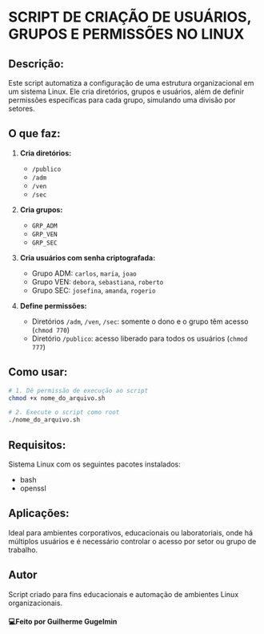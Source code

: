 # SCRIPT DE CRIAÇÃO DE USUÁRIOS, GRUPOS E PERMISSÕES NO LINUX


## Descrição:
Este script automatiza a configuração de uma estrutura organizacional em um sistema Linux. Ele cria diretórios, grupos e usuários, além de definir permissões específicas para cada grupo, simulando uma divisão por setores.


## O que faz:
1. **Cria diretórios:**
   - `/publico`
   - `/adm`
   - `/ven`
   - `/sec`

2. **Cria grupos:**
   - `GRP_ADM`
   - `GRP_VEN`
   - `GRP_SEC`

3. **Cria usuários com senha criptografada:**
   - Grupo ADM: `carlos`, `maria`, `joao`
   - Grupo VEN: `debora`, `sebastiana`, `roberto`
   - Grupo SEC: `josefina`, `amanda`, `rogerio`

5. **Define permissões:**
   - Diretórios `/adm`, `/ven`, `/sec`: somente o dono e o grupo têm acesso (`chmod 770`)
   - Diretório `/publico`: acesso liberado para todos os usuários (`chmod 777`)


## Como usar:
```bash
# 1. Dê permissão de execução ao script
chmod +x nome_do_arquivo.sh

# 2. Execute o script como root
./nome_do_arquivo.sh
```

## Requisitos:
Sistema Linux com os seguintes pacotes instalados:
- bash
- openssl

## Aplicações:
Ideal para ambientes corporativos, educacionais ou laboratoriais, onde há múltiplos usuários e é necessário controlar o acesso por setor ou grupo de trabalho.

## Autor
Script criado para fins educacionais e automação de ambientes Linux organizacionais.


#### **💻Feito por Guilherme Gugelmin** 


